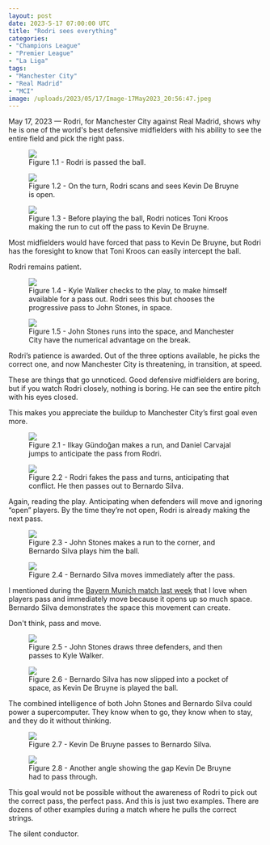 ```yaml
---
layout: post
date: 2023-5-17 07:00:00 UTC
title: "Rodri sees everything"
categories:
- "Champions League"
- "Premier League"
- "La Liga"
tags: 
- "Manchester City"
- "Real Madrid"
- "MCI"
image: /uploads/2023/05/17/Image-17May2023_20:56:47.jpeg
---
```


May 17, 2023 — Rodri, for Manchester City against Real Madrid, shows why he is one of the world's best defensive midfielders with his ability to see the entire field and pick the right pass.

<figure>
    <img src="https://tacticsjournal.com/uploads/2023/05/17/Image-17May2023_20:56:01.jpeg">
    <figcaption>Figure 1.1 - Rodri is passed the ball.</figcaption>
</figure>

<figure>
    <img src="https://tacticsjournal.com/uploads/2023/05/17/Image-17May2023_20:56:11.jpeg">
    <figcaption>Figure 1.2 - On the turn, Rodri scans and sees Kevin De Bruyne is open.</figcaption>
</figure>

<figure>
    <img src="https://tacticsjournal.com/uploads/2023/05/17/Image-17May2023_20:56:21.jpeg">
    <figcaption>Figure 1.3 - Before playing the ball, Rodri notices Toni Kroos making the run to cut off the pass to Kevin De Bruyne.</figcaption>
</figure>

Most midfielders would have forced that pass to Kevin De Bruyne, but Rodri has the foresight to know that Toni Kroos can easily intercept the ball.

Rodri remains patient.

<figure>
    <img src="https://tacticsjournal.com/uploads/2023/05/17/Image-17May2023_20:56:47.jpeg">
    <figcaption>Figure 1.4 - Kyle Walker checks to the play, to make himself available for a pass out. Rodri sees this but chooses the progressive pass to John Stones, in space.</figcaption>
</figure>

<figure>
    <img src="https://tacticsjournal.com/uploads/2023/05/17/Image-17May2023_20:56:57.jpeg">
    <figcaption>Figure 1.5 - John Stones runs into the space, and Manchester City have the numerical advantage on the break.</figcaption>
</figure>

Rodri’s patience is awarded. Out of the three options available, he picks the correct one, and now Manchester City is threatening, in transition, at speed.

These are things that go unnoticed. Good defensive midfielders are boring, but if you watch Rodri closely, nothing is boring. He can see the entire pitch with his eyes closed. 

This makes you appreciate the buildup to Manchester City’s first goal even more.

<figure>
    <img src="https://tacticsjournal.com/uploads/2023/05/17/Image-17May2023_20:34:26.jpeg">
    <figcaption>Figure 2.1 - Ilkay Gündoğan makes a run, and Daniel Carvajal jumps to anticipate the pass from Rodri.</figcaption>
</figure>

<figure>
    <img src="https://tacticsjournal.com/uploads/2023/05/17/Image-17May2023_20:34:49.jpeg">
    <figcaption>Figure 2.2 - Rodri fakes the pass and turns, anticipating that conflict. He then passes out to Bernardo Silva.</figcaption>
</figure>

Again, reading the play. Anticipating when defenders will move and ignoring “open” players. By the time they’re not open, Rodri is already making the next pass.

<figure>
    <img src="https://tacticsjournal.com/uploads/2023/05/17/Image-17May2023_21:13:30.jpeg">
    <figcaption>Figure 2.3 - John Stones makes a run to the corner, and Bernardo Silva plays him the ball.</figcaption>
</figure>


<figure>
    <img src="https://tacticsjournal.com/uploads/2023/05/17/Image-17May2023_20:35:15.jpeg">
    <figcaption>Figure 2.4 - Bernardo Silva moves immediately after the pass.</figcaption>
</figure>

I mentioned during the [Bayern Munich match last week](https://tacticsjournal.com/Low-Viscosity-Bayern-Munich/) that I love when players pass and immediately move because it opens up so much space. Bernardo Silva demonstrates the space this movement can create. 

Don't think, pass and move.

<figure>
    <img src="https://tacticsjournal.com/uploads/2023/05/17/Image-17May2023_20:35:36.jpeg">
    <figcaption>Figure 2.5 - John Stones draws three defenders, and then passes to Kyle Walker.</figcaption>
</figure>

<figure>
    <img src="https://tacticsjournal.com/uploads/2023/05/17/Image-17May2023_20:35:56.jpeg">
    <figcaption>Figure 2.6 - Bernardo Silva has now slipped into a pocket of space, as Kevin De Bruyne is played the ball.</figcaption>
</figure>

The combined intelligence of both John Stones and Bernardo Silva could power a supercomputer. They know when to go, they know when to stay, and they do it without thinking. 

<figure>
    <img src="https://tacticsjournal.com/uploads/2023/05/17/Image-17May2023_20:36:13.jpeg">
    <figcaption>Figure 2.7 - Kevin De Bruyne passes to Bernardo Silva.</figcaption>
</figure>

<figure>
    <img src="https://tacticsjournal.com/uploads/2023/05/17/Image-17May2023_20:36:24.jpeg">
    <figcaption>Figure 2.8 - Another angle showing the gap Kevin De Bruyne had to pass through.</figcaption>
</figure>

This goal would not be possible without the awareness of Rodri to pick out the correct pass, the perfect pass. And this is just two examples. There are dozens of other examples during a match where he pulls the correct strings.

The silent conductor. 
